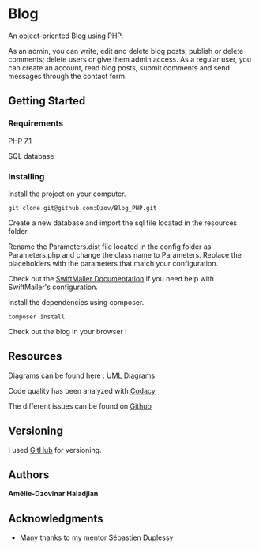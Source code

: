 # Blog

An object-oriented Blog using PHP. 

As an admin, you can write, edit and delete blog posts; publish or delete comments; delete users or give them admin access. 
As a regular user, you can create an account, read blog posts, submit comments and send messages through the contact form. 

## Getting Started

### Requirements

PHP 7.1

SQL database 

### Installing

Install the project on your computer.
```
git clone git@github.com:Dzov/Blog_PHP.git
```
Create a new database and import the sql file located in the resources folder.

Rename the Parameters.dist file located in the config folder as Parameters.php and change the class name to Parameters. 
Replace the placeholders with the parameters that match your configuration.   

Check out the [SwiftMailer Documentation](https://symfony.com/doc/current/reference/configuration/swiftmailer.html) if you need help with SwiftMailer's configuration.

Install the dependencies using composer.
```
composer install
```

Check out the blog in your browser ! 

## Resources 

Diagrams can be found here : [UML Diagrams](https://github.com/Dzov/Blog_PHP/tree/master/resources/diagrammes)

Code quality has been analyzed with [Codacy](https://app.codacy.com/project/amelie.haladjian/Blog_PHP/dashboard?branchId=7250899)

The different issues can be found on [Github](https://github.com/Dzov/Blog_PHP/issues?q=is%3Aissue+is%3Aclosed)

## Versioning

I used [GitHub](https://github.com/Dzov/Blog_PHP) for versioning. 

## Authors

**Amélie-Dzovinar Haladjian** 

## Acknowledgments

* Many thanks to my mentor Sébastien Duplessy
